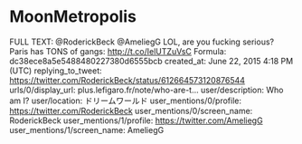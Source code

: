 # MoonMetropolis

FULL TEXT: @RoderickBeck @AmeliegG LOL, are you fucking serious? Paris has TONS of gangs: http://t.co/IelUTZuVsC
Formula: dc38ece8a5e5488480227380d6555bcb
created_at: June 22, 2015 4:18 PM (UTC)
replying_to_tweet: https://twitter.com/RoderickBeck/status/612664573120876544
urls/0/display_url: plus.lefigaro.fr/note/who-are-t…
user/description: Who am I?
user/location: ドリームワールド
user_mentions/0/profile: https://twitter.com/RoderickBeck
user_mentions/0/screen_name: RoderickBeck
user_mentions/1/profile: https://twitter.com/AmeliegG
user_mentions/1/screen_name: AmeliegG